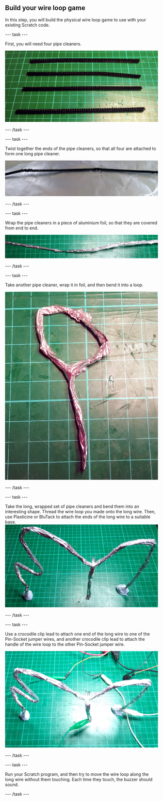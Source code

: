 ## Build your wire loop game

In this step, you will build the physical wire loop game to use with your existing Scratch code.

--- task ---

First, you will need four pipe cleaners.

![Four pipe cleaners arranged on a cutting mat.](images/4-pipe-cleaners.jpg)

--- /task ---

--- task ---

Twist together the ends of the pipe cleaners, so that all four are attached to form one long pipe cleaner.

![Pipe cleaners attached together and sitting on a sheet of aluminium foil.](images/pipe-cleaners-aluminium.jpg)

--- /task ---

--- task ---

Wrap the pipe cleaners in a piece of aluminium foil, so that they are covered from end to end.

![Pipe cleaners wrapped in alumiunium foil.](images/pipe-cleaners-wrapped.jpg)

--- /task ---

--- task ---

Take another pipe cleaner, wrap it in foil, and then bend it into a loop.

![A pipe cleaner bent into a loop and wrapped with aluminium foil.](images/wire-loop.jpg)

--- /task ---

--- task ---

Take the long, wrapped set of pipe cleaners and bend them into an interesting shape. Thread the wire loop you made onto the long wire.
Then, use Plasticine or BluTack to attach the ends of the long wire to a suitable base. 
![The long wire made from pipe cleaners bent into shape with a suspended wire loop hanging from the middle.](images/wire-loop-game-unwired.jpg)

--- /task ---

--- task ---

Use a crocodile clip lead to attach one end of the long wire to one of the Pin-Socket jumper wires, and another crocodile clip lead to attach the handle of the wire loop to the other Pin-Socket jumper wire.

![Crocodile clips attached to the wire loop game base and the wire loop, and then to the M-F jumper wires.](images/wire-loop-game-wired.jpg)

--- /task ---

--- task ---

Run your Scratch program, and then try to move the wire loop along the long wire without them touching. Each time they touch, the buzzer should sound.

--- /task ---
